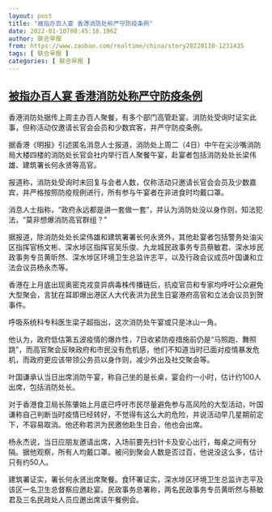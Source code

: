 ```yaml
---
layout: post
title: "被指办百人宴 香港消防处称严守防疫条例"
date: 2022-01-10T08:45:18.196Z
author: 联合早报
from: https://www.zaobao.com/realtime/china/story20220110-1231435
tags: [ 联合早报 ]
categories: [ 联合早报 ]
---
```

<!--1641825360000-->
[被指办百人宴 香港消防处称严守防疫条例](https://www.zaobao.com/realtime/china/story20220110-1231435)
------

<div>
<p>香港消防处据传上周主办百人聚餐，有多个部门高管赴宴。消防处受询时证实此事，但称活动仅邀请长官会会员和少数宾客，并严守防疫条例。</p><p>据香港《明报》引述匿名消息人士报道，消防处上周二（4日）中午在尖沙嘴消防局大楼四楼的消防处长官会社内举行百人聚餐午宴，赴宴者包括消防处处长梁伟雄、建筑署长何永贤等高官。</p><p>报道称，消防处受询时未回复与会者人数，仅称活动只邀请长官会会员及少数嘉宾，并严格按照防疫规例进行，所有参与午宴者在非进食时均戴口罩。</p><section id="imu"><div id="dfp-ad-imu1">        </div></section><p>消息人士指称，“政府永远都是讲一套做一套”，并认为消防处没以身作则，知法犯法，“莫非想爆消防高官群组？”</p><p>据报道，除消防处处长梁伟雄和建筑署署长何永贤外，其他赴宴者包括警务处油尖区指挥官杨文彬、深水埗区指挥官吴乐俊、九龙城民政事务专员蔡敏君、深水埗民政事务专员黄昕然、深水埗区环境卫生总监许志平，以及行政会议成员叶国谦和立法会议员杨永杰等。</p><p>香港在上月底出现奥密克戎变异病毒株传播链后，抗疫官员和专家均呼吁公众避免大型聚会，言犹在耳即爆出港区人大代表洪为民生日宴港府高官和立法会议员到贺事件。</p><div id="innity-in-post"></div><div id="dfp-ad-midarticlespecial">        </div><p>呼吸系统科专科医生梁子超指出，这次消防处午宴或只是冰山一角。</p><p>他认为，政府低估第五波疫情的爆炸性，7日收紧防疫措施前仍是“马照跑、舞照跳”，而高官聚会反映政府和市民没有危机感，他们不知道当时已面对疫情暴发危机，而政府更应该带领公务员以身作则，减少外出及社交聚会等。</p><p>叶国谦承认当日出席消防午宴，称自己坐的是长桌，宴会约一小时，估计约100人出席，包括消防处长。</p><p>对于香港食卫局长陈肇始上月底已呼吁市民尽量避免参与高风险的大型活动，叶国谦称自己判断当时疫情已经转好，不觉得有这么大的危险，并说活动早几星期前定下，不容易取消。他还称若洪为民邀他赴生日会，他也会出席。</p><p>杨永杰说，当日应朋友邀请出席，入场前要先扫针卡及安心出行，每桌之间有分隔。据他观察，所有人均戴口罩。被问到聚会人数是否过百，他说没这么多，估计只有约50人。</p><p>建筑署证实，署长何永贤出席聚餐。食环署证实，深水埗区环境卫生总监许志平及该区一名卫生总督察应邀赴宴。民政事务总署称，两名民政事务专员黄昕然与蔡敏君及三名民政处人员应邀出席该午餐例会。</p>      <div class="cx_paywall_placeholder" id="sph_cdp_40"></div>
</div>
